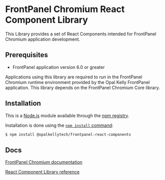 FrontPanel Chromium React Component Library
==============================

This Library provides a set of React Components intended for FrontPanel Chromium application development.

Prerequisites
-------

* FrontPanel application version 6.0 or greater

Applications using this library are required to run in the FrontPanel Chromium runtime environment provided by the Opal Kelly FrontPanel application. This library depends on the FrontPanel Chromium Core library.

Installation
-------

This is a [Node.js](https://nodejs.org/en/) module available through the
[npm registry](https://www.npmjs.com/).

Installation is done using the
[`npm install` command](https://docs.npmjs.com/getting-started/installing-npm-packages-locally):

```bash
$ npm install @opalkellytech/frontpanel-react-components
```

Docs
-------

[FrontPanel Chromium documentation](https://docs.opalkelly.com/fpsdk/frontpanel-chromium-introduction/)

[React Component Library reference](https://library.opalkelly.com/FrontPanelReactComponents/)
